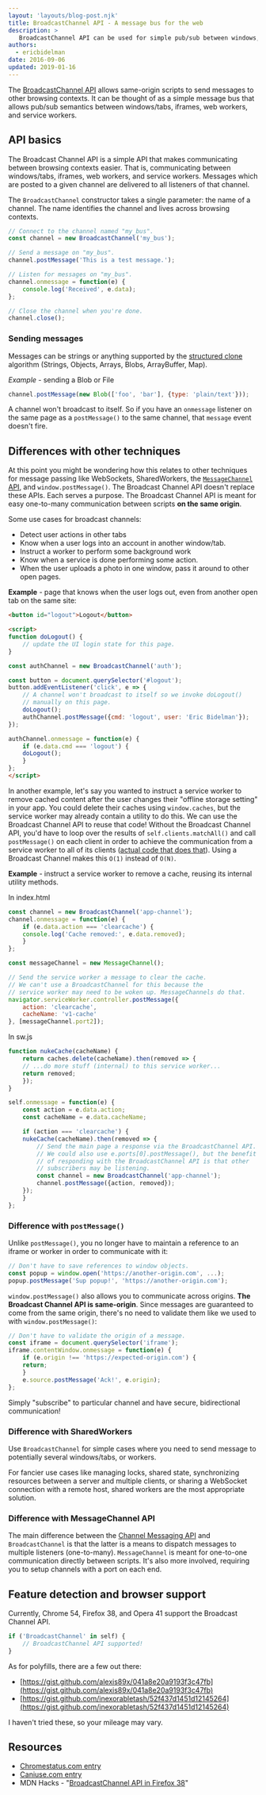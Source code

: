 ```yaml
---
layout: 'layouts/blog-post.njk'
title: BroadcastChannel API - A message bus for the web
description: >
   BroadcastChannel API can be used for simple pub/sub between windows, tabs, iframes, or workers.
authors:
  - ericbidelman
date: 2016-09-06
updated: 2019-01-16
---
```



The [BroadcastChannel API][spec] allows same-origin scripts to send messages to other browsing contexts. It can be thought of as a simple message bus that allows pub/sub semantics between windows/tabs, iframes, web workers, and service workers.

## API basics

The Broadcast Channel API is a simple API that makes communicating between browsing contexts easier. That is, communicating between windows/tabs, iframes, web workers, and service workers. Messages which are posted to a given channel are delivered to all listeners of that channel.

The `BroadcastChannel` constructor takes a single parameter: the name of a channel.
The name identifies the channel and lives across browsing contexts.


```js
// Connect to the channel named "my_bus".
const channel = new BroadcastChannel('my_bus');

// Send a message on "my_bus".
channel.postMessage('This is a test message.');

// Listen for messages on "my_bus".
channel.onmessage = function(e) {
    console.log('Received', e.data);
};

// Close the channel when you're done.
channel.close();
```


### Sending messages

Messages can be strings or anything supported by the [structured clone](https://developer.mozilla.org/docs/Web/API/Web_Workers_API/Structured_clone_algorithm) algorithm (Strings, Objects, Arrays, Blobs, ArrayBuffer, Map).

*Example* - sending a Blob or File

```js
channel.postMessage(new Blob(['foo', 'bar'], {type: 'plain/text'}));
```    

A channel won't broadcast to itself. So if you have an `onmessage` listener
on the same page as a `postMessage()` to the same channel, that `message` event
doesn't fire.

## Differences with other techniques

At this point you might be wondering how this relates to other techniques for message passing like WebSockets, SharedWorkers, the [`MessageChannel` API](https://developer.mozilla.org/docs/Web/API/Channel_Messaging_API), and `window.postMessage()`. The Broadcast Channel API doesn't replace these APIs. Each serves a purpose. The Broadcast Channel API is meant for easy one-to-many communication between scripts **on the same origin**.

Some use cases for broadcast channels:

- Detect user actions in other tabs
- Know when a user logs into an account in another window/tab.
- Instruct a worker to perform some background work
- Know when a service is done performing some action.
- When the user uploads a photo in one window, pass it around to other open pages.

**Example** - page that knows when the user logs out, even from another open tab on the same site:

```html
<button id="logout">Logout</button>

<script>
function doLogout() {
    // update the UI login state for this page.
}

const authChannel = new BroadcastChannel('auth');

const button = document.querySelector('#logout');
button.addEventListener('click', e => {
    // A channel won't broadcast to itself so we invoke doLogout()
    // manually on this page.
    doLogout();
    authChannel.postMessage({cmd: 'logout', user: 'Eric Bidelman'});
});

authChannel.onmessage = function(e) {
    if (e.data.cmd === 'logout') {
    doLogout();
    }
};
</script>
```    

In another example, let's say you wanted to instruct a service worker to remove
cached content after the user changes their "offline storage setting" in your app.
You could delete their caches using `window.caches`, but the service worker may
already contain a utility to do this. We can use the Broadcast Channel API to
reuse that code! Without the Broadcast Channel API, you'd have to loop over the results of `self.clients.matchAll()` and call `postMessage()` on each client in order to achieve the communication from a service worker to all of its clients ([actual code that does that](https://github.com/GoogleChrome/sw-toolbox/blob/master/lib/helpers.js#L114)). Using a Broadcast Channel makes this `O(1)` instead of `O(N)`.

**Example** - instruct a service worker to remove a cache, reusing its internal utility methods.


In index.html

```js
const channel = new BroadcastChannel('app-channel');
channel.onmessage = function(e) {
    if (e.data.action === 'clearcache') {
    console.log('Cache removed:', e.data.removed);
    }
};

const messageChannel = new MessageChannel();

// Send the service worker a message to clear the cache.
// We can't use a BroadcastChannel for this because the
// service worker may need to be woken up. MessageChannels do that.
navigator.serviceWorker.controller.postMessage({
    action: 'clearcache',
    cacheName: 'v1-cache'
}, [messageChannel.port2]);
```

In sw.js

```js
function nukeCache(cacheName) {
    return caches.delete(cacheName).then(removed => {
    // ...do more stuff (internal) to this service worker...
    return removed;
    });
}

self.onmessage = function(e) {
    const action = e.data.action;
    const cacheName = e.data.cacheName;

    if (action === 'clearcache') {
    nukeCache(cacheName).then(removed => {
        // Send the main page a response via the BroadcastChannel API.
        // We could also use e.ports[0].postMessage(), but the benefit
        // of responding with the BroadcastChannel API is that other
        // subscribers may be listening.
        const channel = new BroadcastChannel('app-channel');
        channel.postMessage({action, removed});
    });
    }
};
```

### Difference with `postMessage()`

Unlike `postMessage()`, you no longer have to maintain a reference to an iframe or worker in order to communicate with it:


```js
// Don't have to save references to window objects.
const popup = window.open('https://another-origin.com', ...);
popup.postMessage('Sup popup!', 'https://another-origin.com');
```

`window.postMessage()` also allows you to communicate across origins. **The Broadcast Channel API is same-origin**. Since messages are guaranteed to come from the same origin, there's no need to validate them like we used to with `window.postMessage()`:


```js
// Don't have to validate the origin of a message.
const iframe = document.querySelector('iframe');
iframe.contentWindow.onmessage = function(e) {
    if (e.origin !== 'https://expected-origin.com') {
    return;
    }
    e.source.postMessage('Ack!', e.origin);
};
```

Simply "subscribe" to particular channel and have secure, bidirectional communication!

### Difference with SharedWorkers

Use `BroadcastChannel` for simple cases where you need to send message to potentially several windows/tabs, or workers.

For fancier use cases like managing locks, shared state, synchronizing resources between a server and multiple clients, or sharing a WebSocket connection with a remote host, shared workers are the most appropriate solution.

### Difference with MessageChannel API

The main difference between the [Channel Messaging API](https://developer.mozilla.org/docs/Web/API/Channel_Messaging_API) and `BroadcastChannel` is that the latter is a means to dispatch messages to multiple listeners (one-to-many). `MessageChannel` is meant for one-to-one communication directly between scripts. It's also more involved, requiring you to setup channels with a port on each end.

## Feature detection and browser support

Currently, Chrome 54, Firefox 38, and Opera 41 support the Broadcast Channel API.


```js
if ('BroadcastChannel' in self) {
    // BroadcastChannel API supported!
}
```    

As for polyfills, there are a few out there:

- [https://gist.github.com/alexis89x/041a8e20a9193f3c47fb](https://gist.github.com/alexis89x/041a8e20a9193f3c47fb)
- [https://gist.github.com/inexorabletash/52f437d1451d12145264](https://gist.github.com/inexorabletash/52f437d1451d12145264)

I haven't tried these, so your mileage may vary.

## Resources

- [Chromestatus.com entry](https://www.chromestatus.com/features/4585496197988352)
- [Caniuse.com entry](http://caniuse.com/#feat=broadcastchannel)
- MDN Hacks - "[BroadcastChannel API in Firefox 38](https://hacks.mozilla.org/2015/02/broadcastchannel-api-in-firefox-38/)"

[spec]: https://html.spec.whatwg.org/multipage/comms.html#broadcasting-to-other-browsing-contexts

